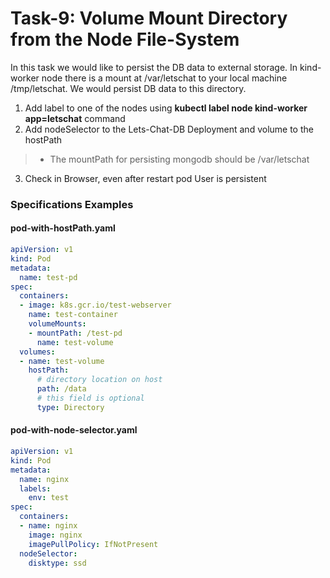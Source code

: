 # Task-9: Volume Mount Directory from the Node File-System
In this task we would like to persist the DB data to external storage.
In kind-worker node there is a mount at /var/letschat to your local machine /tmp/letschat.
We would persist DB data to this directory.
1. Add label to one of the nodes using **kubectl label node kind-worker app=letschat** command
2. Add nodeSelector to the Lets-Chat-DB Deployment and volume to the hostPath
  > * The mountPath for persisting mongodb should be /var/letschat
3. Check in Browser, even after restart pod User is persistent

  
### Specifications Examples
#### pod-with-hostPath.yaml
```yaml
apiVersion: v1
kind: Pod
metadata:
  name: test-pd
spec:
  containers:
  - image: k8s.gcr.io/test-webserver
    name: test-container
    volumeMounts:
    - mountPath: /test-pd
      name: test-volume
  volumes:
  - name: test-volume
    hostPath:
      # directory location on host
      path: /data
      # this field is optional
      type: Directory
```
#### pod-with-node-selector.yaml
```yaml
apiVersion: v1
kind: Pod
metadata:
  name: nginx
  labels:
    env: test
spec:
  containers:
  - name: nginx
    image: nginx
    imagePullPolicy: IfNotPresent
  nodeSelector:
    disktype: ssd
```
